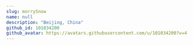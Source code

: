 ```yaml
---
slug: morrySnow
name: null
description: "Beijing, China"
github_id: 101034200
github_avatar: https://avatars.githubusercontent.com/u/101034200?v=4
---
```


